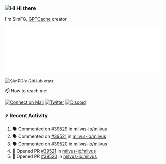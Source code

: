 ### <img src='https://qpluspicture.oss-cn-beijing.aliyuncs.com/6LjjQA/Hi.gif' alt='Hi' width="24"/> Hi there

I'm SimFG, [GPTCache](https://github.com/zilliztech/GPTCache) creator

![Metrics 👋](/metrics.plugin.followup.user.svg)

![SimFG's GitHub stats](https://github-readme-stats.vercel.app/api?username=SimFG&show_icons=true&theme=radical&count_private=true)

📫 How to reach me:

[![Connect on Mail](https://img.shields.io/badge/Ask%20me-anything-1abc9c.svg)](mailto:1142838399@qq.com)
[![Twitter](https://img.shields.io/twitter/follow/FogSim?style=social)](https://twitter.com/FogSim)
[![Discord](https://img.shields.io/discord/1092648432495251507?label=Discord&logo=discord)](https://discord.gg/Q8C6WEjSWV)

### :zap: Recent Activity

<!--START_SECTION:activity-->
1. 🗣 Commented on [#39529](https://github.com/milvus-io/milvus/issues/39529) in [milvus-io/milvus](https://github.com/milvus-io/milvus)
2. 🗣 Commented on [#39521](https://github.com/milvus-io/milvus/issues/39521) in [milvus-io/milvus](https://github.com/milvus-io/milvus)
3. 🗣 Commented on [#39520](https://github.com/milvus-io/milvus/issues/39520) in [milvus-io/milvus](https://github.com/milvus-io/milvus)
4. 💪 Opened PR [#39521](https://github.com/milvus-io/milvus/pull/39521) in [milvus-io/milvus](https://github.com/milvus-io/milvus)
5. 💪 Opened PR [#39520](https://github.com/milvus-io/milvus/pull/39520) in [milvus-io/milvus](https://github.com/milvus-io/milvus)
<!--END_SECTION:activity-->

